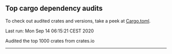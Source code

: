 Top cargo dependency audits
----

To check out audited crates and versions, take a peek at [Cargo.toml](Cargo.toml).


Last run:   Mon Sep 14 06:15:21 CEST 2020

Audited the top 1000 crates from crates.io

----
